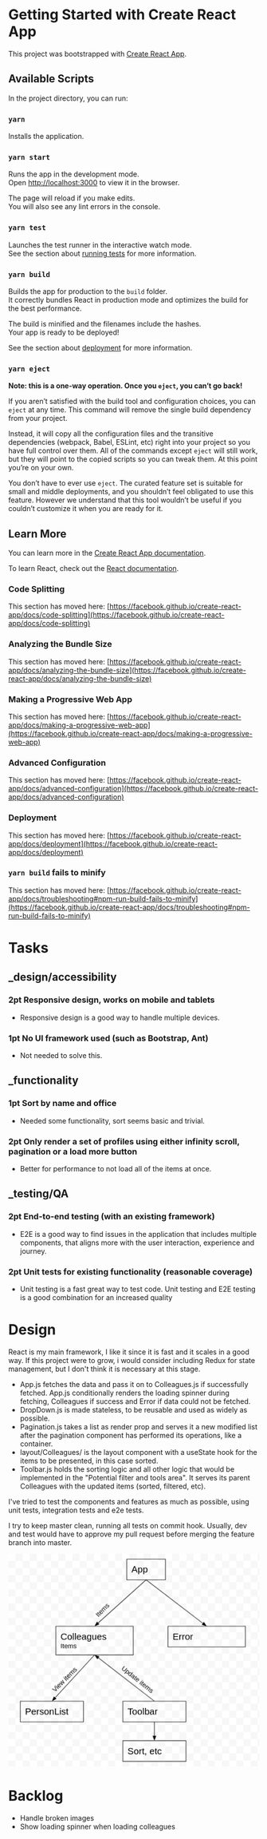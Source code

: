 # Getting Started with Create React App

This project was bootstrapped with [Create React App](https://github.com/facebook/create-react-app).

## Available Scripts

In the project directory, you can run:

### `yarn`

Installs the application.

### `yarn start`

Runs the app in the development mode.\
Open [http://localhost:3000](http://localhost:3000) to view it in the browser.

The page will reload if you make edits.\
You will also see any lint errors in the console.

### `yarn test`

Launches the test runner in the interactive watch mode.\
See the section about [running tests](https://facebook.github.io/create-react-app/docs/running-tests) for more information.

### `yarn build`

Builds the app for production to the `build` folder.\
It correctly bundles React in production mode and optimizes the build for the best performance.

The build is minified and the filenames include the hashes.\
Your app is ready to be deployed!

See the section about [deployment](https://facebook.github.io/create-react-app/docs/deployment) for more information.

### `yarn eject`

**Note: this is a one-way operation. Once you `eject`, you can’t go back!**

If you aren’t satisfied with the build tool and configuration choices, you can `eject` at any time. This command will remove the single build dependency from your project.

Instead, it will copy all the configuration files and the transitive dependencies (webpack, Babel, ESLint, etc) right into your project so you have full control over them. All of the commands except `eject` will still work, but they will point to the copied scripts so you can tweak them. At this point you’re on your own.

You don’t have to ever use `eject`. The curated feature set is suitable for small and middle deployments, and you shouldn’t feel obligated to use this feature. However we understand that this tool wouldn’t be useful if you couldn’t customize it when you are ready for it.

## Learn More

You can learn more in the [Create React App documentation](https://facebook.github.io/create-react-app/docs/getting-started).

To learn React, check out the [React documentation](https://reactjs.org/).

### Code Splitting

This section has moved here: [https://facebook.github.io/create-react-app/docs/code-splitting](https://facebook.github.io/create-react-app/docs/code-splitting)

### Analyzing the Bundle Size

This section has moved here: [https://facebook.github.io/create-react-app/docs/analyzing-the-bundle-size](https://facebook.github.io/create-react-app/docs/analyzing-the-bundle-size)

### Making a Progressive Web App

This section has moved here: [https://facebook.github.io/create-react-app/docs/making-a-progressive-web-app](https://facebook.github.io/create-react-app/docs/making-a-progressive-web-app)

### Advanced Configuration

This section has moved here: [https://facebook.github.io/create-react-app/docs/advanced-configuration](https://facebook.github.io/create-react-app/docs/advanced-configuration)

### Deployment

This section has moved here: [https://facebook.github.io/create-react-app/docs/deployment](https://facebook.github.io/create-react-app/docs/deployment)

### `yarn build` fails to minify

This section has moved here: [https://facebook.github.io/create-react-app/docs/troubleshooting#npm-run-build-fails-to-minify](https://facebook.github.io/create-react-app/docs/troubleshooting#npm-run-build-fails-to-minify)

# Tasks

## \_design/accessibility

### 2pt Responsive design, works on mobile and tablets

- Responsive design is a good way to handle multiple devices.

### 1pt No UI framework used (such as Bootstrap, Ant)

- Not needed to solve this.

## \_functionality

### 1pt Sort by name and office

- Needed some functionality, sort seems basic and trivial.

### 2pt Only render a set of profiles using either infinity scroll, pagination or a load more button

- Better for performance to not load all of the items at once.

## \_testing/QA

### 2pt End-to-end testing (with an existing framework)

- E2E is a good way to find issues in the application that includes multiple components, that aligns more with the user interaction, experience and journey.

### 2pt Unit tests for existing functionality (reasonable coverage)

- Unit testing is a fast great way to test code. Unit testing and E2E testing is a good combination for an increased quality

# Design

React is my main framework, I like it since it is fast and it scales in a good way. If this project were to grow, i would consider including Redux for state management, but I don't think it is necessary at this stage.

- App.js fetches the data and pass it on to Colleagues.js if successfully fetched. App.js conditionally renders the loading spinner during fetching, Colleagues if success and Error if data could not be fetched.
- DropDown.js is made stateless, to be reusable and used as widely as possible.
- Pagination.js takes a list as render prop and serves it a new modified list after the pagination component has performed its operations, like a container.
- layout/Colleagues/ is the layout component with a useState hook for the items to be presented, in this case sorted.
- Toolbar.js holds the sorting logic and all other logic that would be implemented in the "Potential filter and tools area". It serves its parent Colleagues with the updated items (sorted, filtered, etc).

I've tried to test the components and features as much as possible, using unit tests, integration tests and e2e tests.

I try to keep master clean, running all tests on commit hook. Usually, dev and test would have to approve my pull request before merging the feature branch into master.

![Overview](./Diagram.png)

# Backlog

- Handle broken images
- Show loading spinner when loading colleagues
